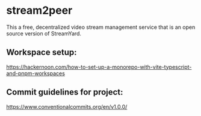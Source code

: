 # stream2peer
This a free, decentralized video stream management service that is an open source version of StreamYard.


## Workspace setup:

https://hackernoon.com/how-to-set-up-a-monorepo-with-vite-typescript-and-pnpm-workspaces

## Commit guidelines for project:

https://www.conventionalcommits.org/en/v1.0.0/
